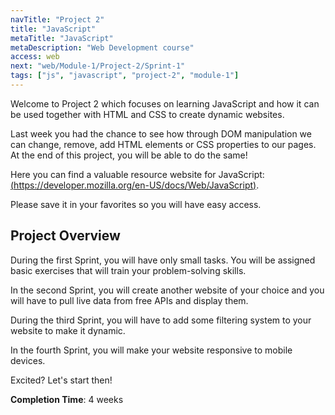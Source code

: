 ```yaml
---
navTitle: "Project 2"
title: "JavaScript"
metaTitle: "JavaScript"
metaDescription: "Web Development course"
access: web
next: "web/Module-1/Project-2/Sprint-1"
tags: ["js", "javascript", "project-2", "module-1"]
---
```


Welcome to Project 2 which focuses on learning JavaScript and how it can be used together with HTML and CSS to create dynamic websites.

Last week you had the chance to see how through DOM manipulation we can change, remove, add HTML elements or CSS properties to our pages. At the end of this project, you will be able to do the same!

Here you can find a valuable resource website for JavaScript: [(https://developer.mozilla.org/en-US/docs/Web/JavaScript)](https://developer.mozilla.org/en-US/docs/Web/JavaScript).

Please save it in your favorites so you will have easy access.

## Project Overview

During the first Sprint, you will have only small tasks. You will be assigned basic exercises that will train your problem-solving skills.

In the second Sprint, you will create another website of your choice and you will have to pull live data from free APIs and display them.

During the third Sprint, you will have to add some filtering system to your website to make it dynamic.

In the fourth Sprint, you will make your website responsive to mobile devices.

Excited? Let's start then!

**Completion Time**: 4 weeks
